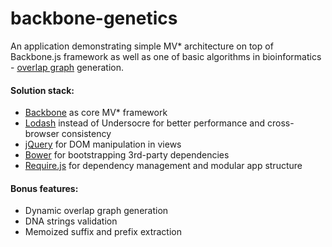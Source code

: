 backbone-genetics
=================

An application demonstrating simple MV* architecture on top of Backbone.js framework as well as one of basic algorithms in bioinformatics - [overlap graph](http://rosalind.info/problems/grph) generation.

#### Solution stack:
  - [Backbone](http://backbonejs.org) as core MV* framework
  - [Lodash](http://lodash.com) instead of Undersocre for better performance and cross-browser consistency
  - [jQuery](http://jquery.com) for DOM manipulation in views
  - [Bower](http://bower.io) for bootstrapping 3rd-party dependencies
  - [Require.js](http://requirejs.org/) for dependency management and modular app structure

#### Bonus features:
  - Dynamic overlap graph generation
  - DNA strings validation
  - Memoized suffix and prefix extraction

